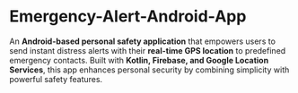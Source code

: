 # Emergency-Alert-Android-App
An **Android-based personal safety application** that empowers users to send instant distress alerts with their **real-time GPS location** to predefined emergency contacts. Built with **Kotlin, Firebase, and Google Location Services**, this app enhances personal security by combining simplicity with powerful safety features.
